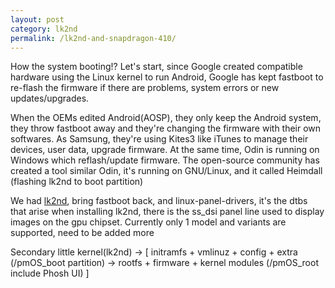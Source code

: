```yaml
---
layout: post
category: lk2nd
permalink: /lk2nd-and-snapdragon-410/
---
```


How the system booting!? Let's start, since Google created compatible hardware using the Linux kernel to run Android,
Google has kept fastboot to re-flash the firmware if there are problems, system errors or new updates/upgrades.

When the OEMs edited Android(AOSP), they only keep the Android system, they throw fastboot away and they're changing the firmware with their own softwares.
As Samsung, they're using Kites3 like iTunes to manage their devices, user data, upgrade firmware.
At the same time, Odin is running on Windows which reflash/update firmware.
The open-source community has created a tool similar Odin, it's running on GNU/Linux, and it called Heimdall (flashing lk2nd to boot partition)

We had [lk2nd], bring fastboot back, and linux-panel-drivers, it's the dtbs that arise when installing lk2nd, there is the ss_dsi panel line used to display images on the gpu chipset.
Currently only 1 model and variants are supported, need to be added more

Secondary little kernel(lk2nd) → [ initramfs + vmlinuz + config + extra (/pmOS_boot partition) → rootfs + firmware + kernel modules (/pmOS_root include Phosh UI) ]

[lk2nd]: https://github.com/msm8916-mainline/lk2nd
